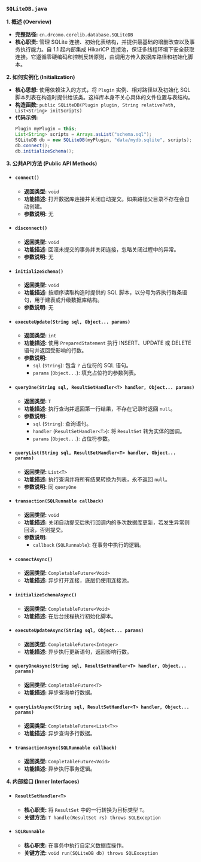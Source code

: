 ### `SQLiteDB.java`

**1. 概述 (Overview)**

  * **完整路径:** `cn.drcomo.corelib.database.SQLiteDB`
  * **核心职责:** 管理 SQLite 连接、初始化表结构，并提供最基础的增删改查以及事务执行能力。自 1.1 起内部集成 HikariCP 连接池，保证多线程环境下安全获取连接。它遵循零硬编码和控制反转原则，由调用方传入数据库路径和初始化脚本。

**2. 如何实例化 (Initialization)**

  * **核心思想:** 使用依赖注入的方式，将 `Plugin` 实例、相对路径以及初始化 SQL 脚本列表在构造时提供给该类。这样库本身不关心具体的文件位置与表结构。
  * **构造函数:** `public SQLiteDB(Plugin plugin, String relativePath, List<String> initScripts)`
  * **代码示例:**
    ```java
    Plugin myPlugin = this;
    List<String> scripts = Arrays.asList("schema.sql");
    SQLiteDB db = new SQLiteDB(myPlugin, "data/mydb.sqlite", scripts);
    db.connect();
    db.initializeSchema();
    ```

**3. 公共API方法 (Public API Methods)**

  * #### `connect()`

      * **返回类型:** `void`
      * **功能描述:** 打开数据库连接并关闭自动提交。如果路径父目录不存在会自动创建。
      * **参数说明:** 无

  * #### `disconnect()`

      * **返回类型:** `void`
      * **功能描述:** 回滚未提交的事务并关闭连接，忽略关闭过程中的异常。
      * **参数说明:** 无

  * #### `initializeSchema()`

      * **返回类型:** `void`
      * **功能描述:** 按顺序读取构造时提供的 SQL 脚本，以分号为界执行每条语句，用于建表或升级数据库结构。
      * **参数说明:** 无

  * #### `executeUpdate(String sql, Object... params)`

      * **返回类型:** `int`
      * **功能描述:** 使用 `PreparedStatement` 执行 INSERT、UPDATE 或 DELETE 语句并返回受影响的行数。
      * **参数说明:**
          * `sql` (`String`): 包含 `?` 占位符的 SQL 语句。
          * `params` (`Object...`): 填充占位符的参数列表。

  * #### `queryOne(String sql, ResultSetHandler<T> handler, Object... params)`

      * **返回类型:** `T`
      * **功能描述:** 执行查询并返回第一行结果，不存在记录时返回 `null`。
      * **参数说明:**
          * `sql` (`String`): 查询语句。
          * `handler` (`ResultSetHandler<T>`): 将 `ResultSet` 转为实体的回调。
          * `params` (`Object...`): 占位符参数。

  * #### `queryList(String sql, ResultSetHandler<T> handler, Object... params)`

      * **返回类型:** `List<T>`
      * **功能描述:** 执行查询并将所有结果转换为列表，永不返回 `null`。
      * **参数说明:** 同 `queryOne`

  * #### `transaction(SQLRunnable callback)`

      * **返回类型:** `void`
      * **功能描述:** 关闭自动提交后执行回调内的多次数据库更新，若发生异常则回滚，否则提交。
      * **参数说明:**
          * `callback` (`SQLRunnable`): 在事务中执行的逻辑。

  * #### `connectAsync()`

      * **返回类型:** `CompletableFuture<Void>`
      * **功能描述:** 异步打开连接，底层仍使用连接池。

  * #### `initializeSchemaAsync()`

      * **返回类型:** `CompletableFuture<Void>`
      * **功能描述:** 在后台线程执行初始化脚本。

  * #### `executeUpdateAsync(String sql, Object... params)`

      * **返回类型:** `CompletableFuture<Integer>`
      * **功能描述:** 异步执行更新语句，返回影响行数。

  * #### `queryOneAsync(String sql, ResultSetHandler<T> handler, Object... params)`

      * **返回类型:** `CompletableFuture<T>`
      * **功能描述:** 异步查询单行数据。

  * #### `queryListAsync(String sql, ResultSetHandler<T> handler, Object... params)`

      * **返回类型:** `CompletableFuture<List<T>>`
      * **功能描述:** 异步查询多行数据。

  * #### `transactionAsync(SQLRunnable callback)`

      * **返回类型:** `CompletableFuture<Void>`
      * **功能描述:** 异步执行事务逻辑。

**4. 内部接口 (Inner Interfaces)**

  * #### `ResultSetHandler<T>`

      * **核心职责:** 将 `ResultSet` 中的一行转换为目标类型 `T`。
      * **关键方法:** `T handle(ResultSet rs) throws SQLException`

  * #### `SQLRunnable`

      * **核心职责:** 在事务中执行自定义数据库操作。
      * **关键方法:** `void run(SQLiteDB db) throws SQLException`
